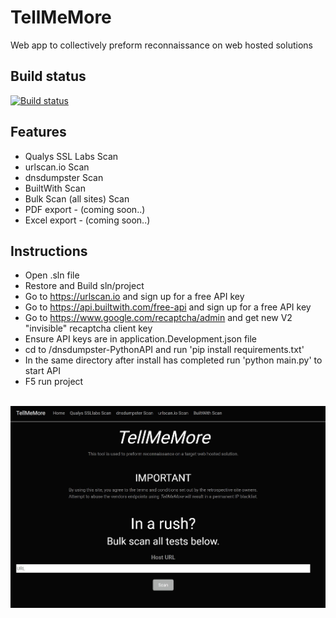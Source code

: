 # TellMeMore
Web app to collectively preform reconnaissance on web hosted solutions

## Build status
[![Build status](https://dev.azure.com/JustinMiddler/TellMeMore/_apis/build/status/TellMeMore-CI)](https://dev.azure.com/JustinMiddler/TellMeMore/_build/latest?definitionId=9)

## Features

- Qualys SSL Labs Scan
- urlscan.io Scan
- dnsdumpster Scan
- BuiltWith Scan
- Bulk Scan (all sites) Scan
- PDF export - (coming soon..)
- Excel export - (coming soon..)

## Instructions

- Open .sln file
- Restore and Build sln/project
- Go to https://urlscan.io and sign up for a free API key
- Go to https://api.builtwith.com/free-api and sign up for a free API key
- Go to https://www.google.com/recaptcha/admin and get new V2 "invisible" recaptcha client key
- Ensure API keys are in application.Development.json file
- cd to /dnsdumpster-PythonAPI and run 'pip install requirements.txt'
- In the same directory after install has completed run 'python main.py' to start API
- F5 run project

<br />
<img src='site.jpg' alt='site-image-missing'>
